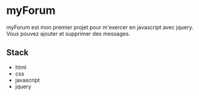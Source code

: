 # myForum

myForum est mon premier projet pour m'exercer en javascript avec jquery.
Vous pouvez ajouter et supprimer des messages.    

## Stack
* html
* css
* javascript
* jquery
